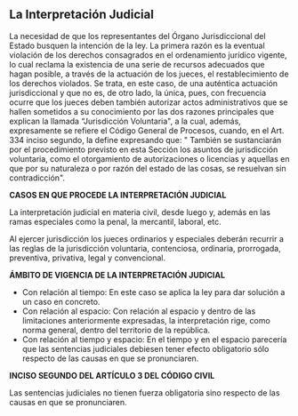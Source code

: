 ## La Interpretación Judicial
La necesidad de que los representantes del Órgano Jurisdiccional del Estado busquen la intención de la ley. La primera razón es la eventual violación  de los derechos consagrados en el ordenamiento jurídico vigente, lo cual reclama la existencia de una serie de recursos adecuados que hagan posible, a través de la actuación de los jueces, el restablecimiento de los derechos violados. Se trata, en este caso, de una auténtica actuación jurisdiccional y que no es, de otro lado, la única, pues, con frecuencia ocurre que los jueces deben también autorizar actos administrativos que se hallen sometidos a su conocimiento por las dos razones principales que explican la llamada “Jurisdicción Voluntaria", a la cual, además, expresamente se refiere el Código General de Procesos, cuando, en el Art. 334 inciso segundo, la define expresando que: "   También se sustanciarán por el procedimiento previsto en esta Sección  los asuntos de jurisdicción voluntaria, como el otorgamiento de autorizaciones o licencias y aquellas en que por su naturaleza o por razón del estado de las cosas, se resuelvan sin contradicción".

**CASOS EN QUE PROCEDE LA INTERPRETACIÓN JUDICIAL**

La interpretación judicial en materia civil, desde luego y, además en las ramas especiales como la penal, la mercantil, laboral, etc.

Al ejercer jurisdicción los jueces ordinarios y especiales deberán recurrir a las reglas de la jurisdicción voluntaria, contenciosa, ordinaria, prorrogada, preventiva, privativa, legal y convencional.

**ÁMBITO DE VIGENCIA DE LA INTERPRETACIÓN JUDICIAL**
-	Con relación al tiempo: En este caso se aplica la ley para dar solución a un caso en concreto.
-	Con relación al espacio: Con relación al espacio y dentro de las limitaciones anteriormente expresadas, la interpretación rige, como norma general, dentro del territorio de la república.
-	Con relación al tiempo y espacio: En el tiempo y en el espacio parecería que las sentencias judiciales debiesen tener efecto obligatorio sólo respecto de las causas en que se pronunciaren.

**INCISO SEGUNDO DEL ARTÍCULO 3 DEL CÓDIGO CIVIL**

Las sentencias judiciales no tienen fuerza obligatoria sino respecto de las causas en que se pronunciaren.